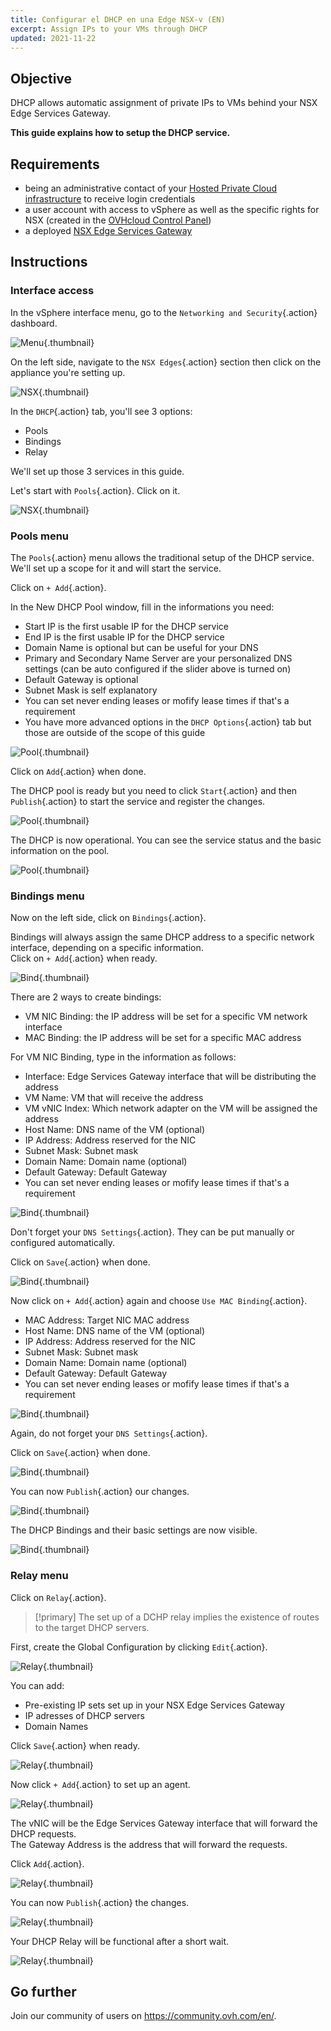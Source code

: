 ```yaml
---
title: Configurar el DHCP en una Edge NSX-v (EN)
excerpt: Assign IPs to your VMs through DHCP
updated: 2021-11-22
---
```


## Objective

DHCP allows automatic assignment of private IPs to VMs behind your NSX Edge Services Gateway.

**This guide explains how to setup the DHCP service.**

## Requirements

- being an administrative contact of your [Hosted Private Cloud infrastructure](https://www.ovhcloud.com/es-es/enterprise/products/hosted-private-cloud/) to receive login credentials
- a user account with access to vSphere as well as the specific rights for NSX (created in the [OVHcloud Control Panel](https://www.ovh.com/auth/?action=gotomanager&from=https://www.ovh.es/&ovhSubsidiary=es))
- a deployed [NSX Edge Services Gateway](nsx_deploying_edge_gateway1.)

## Instructions

### Interface access

In the vSphere interface menu, go to the `Networking and Security`{.action} dashboard.

![Menu](nsx_configurer_le_dhcp_sur_une_edge_gateway_images_en01dash.png){.thumbnail}

On the left side, navigate to the `NSX Edges`{.action} section then click on the appliance you're setting up.

![NSX](en02nsx.png){.thumbnail}

In the `DHCP`{.action} tab, you'll see 3 options:

- Pools
- Bindings
- Relay

We'll set up those 3 services in this guide.    

Let's start with `Pools`{.action}. Click on it.

![NSX](en03dhcpadd.png){.thumbnail}

### Pools menu

The `Pools`{.action} menu allows the traditional setup of the DHCP service.    
We'll set up a scope for it and will start the service.

Click on `+ Add`{.action}.

In the New DHCP Pool window, fill in the informations you need:

- Start IP is the first usable IP for the DHCP service
- End IP is the first usable IP for the DHCP service
- Domain Name is optional but can be useful for your DNS
- Primary and Secondary Name Server are your personalized DNS settings (can be auto configured if the slider above is turned on)
- Default Gateway is optional
- Subnet Mask is self explanatory
- You can set never ending leases or mofify lease times if that's a requirement
- You have more advanced options in the `DHCP Options`{.action} tab but those are outside of the scope of this guide

![Pool](en04pool.png){.thumbnail}

Click on `Add`{.action} when done.

The DHCP pool is ready but you need to click `Start`{.action} and then `Publish`{.action} to start the service and register the changes.

![Pool](en05publish.png){.thumbnail}

The DHCP is now operational.
You can see the service status and the basic information on the pool.

![Pool](en05started.png){.thumbnail}

### Bindings menu

Now on the left side, click on `Bindings`{.action}.

Bindings will always assign the same DHCP address to a specific network interface, depending on a specific information.    
Click on `+ Add`{.action} when ready.

![Bind](en06bind.png){.thumbnail}

There are 2 ways to create bindings:

- VM NIC Binding: the IP address will be set for a specific VM network interface
- MAC Binding: the IP address will be set for a specific MAC address

For VM NIC Binding, type in the information as follows:

- Interface: Edge Services Gateway interface that will be distributing the address
- VM Name: VM that will receive the address
- VM vNIC Index: Which network adapter on the VM will be assigned the address
- Host Name: DNS name of the VM (optional)
- IP Address: Address reserved for the NIC
- Subnet Mask: Subnet mask
- Domain Name: Domain name (optional)
- Default Gateway: Default Gateway
- You can set never ending leases or mofify lease times if that's a requirement

![Bind](en07vnicbind.png){.thumbnail}

Don't forget your `DNS Settings`{.action}.
They can be put manually or configured automatically.

Click on `Save`{.action} when done.

![Bind](en08binddns.png){.thumbnail}

Now click on `+ Add`{.action} again and choose `Use MAC Binding`{.action}.

- MAC Address: Target NIC MAC address 
- Host Name: DNS name of the VM (optional)
- IP Address: Address reserved for the NIC
- Subnet Mask: Subnet mask
- Domain Name: Domain name (optional)
- Default Gateway: Default Gateway
- You can set never ending leases or mofify lease times if that's a requirement

![Bind](en09macbind.png){.thumbnail}

Again, do not forget your `DNS Settings`{.action}.

Click on `Save`{.action} when done.

![Bind](en10autodns.png){.thumbnail}

You can now `Publish`{.action} our changes.

![Bind](en11publish.png){.thumbnail}

The DHCP Bindings and their basic settings are now visible.

![Bind](en12done.png){.thumbnail}

### Relay menu

Click on `Relay`{.action}.

> [!primary]
> The set up of a DCHP relay implies the existence of routes to the target DHCP servers.

First, create the Global Configuration by clicking `Edit`{.action}.    

![Relay](en13relay.png){.thumbnail}

You can add:

- Pre-existing IP sets set up in your NSX Edge Services Gateway
- IP adresses of DHCP servers
- Domain Names

Click `Save`{.action} when ready.

![Relay](en14relayset.png){.thumbnail}

Now click `+ Add`{.action} to set up an agent.     

![Relay](en15agentadd.png){.thumbnail}

The vNIC will be the Edge Services Gateway interface that will forward the DHCP requests.    
The Gateway Address is the address that will forward the requests. 

Click `Add`{.action}.

![Relay](en16agent.png){.thumbnail}

You can now `Publish`{.action} the changes.

![Relay](en17publish.png){.thumbnail}

Your DHCP Relay will be functional after a short wait.

![Relay](en18done.png){.thumbnail}

## Go further

Join our community of users on <https://community.ovh.com/en/>.

